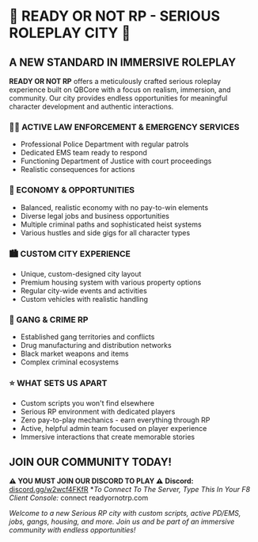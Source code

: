 # 🌆 READY OR NOT RP - SERIOUS ROLEPLAY CITY 🌆

## A NEW STANDARD IN IMMERSIVE ROLEPLAY

**READY OR NOT RP** offers a meticulously crafted serious roleplay experience built on QBCore with a focus on realism, immersion, and community. Our city provides endless opportunities for meaningful character development and authentic interactions.

### 👮‍♂️ ACTIVE LAW ENFORCEMENT & EMERGENCY SERVICES
* Professional Police Department with regular patrols
* Dedicated EMS team ready to respond
* Functioning Department of Justice with court proceedings
* Realistic consequences for actions

### 💼 ECONOMY & OPPORTUNITIES
* Balanced, realistic economy with no pay-to-win elements
* Diverse legal jobs and business opportunities
* Multiple criminal paths and sophisticated heist systems
* Various hustles and side gigs for all character types

### 🏙️ CUSTOM CITY EXPERIENCE
* Unique, custom-designed city layout
* Premium housing system with various property options
* Regular city-wide events and activities
* Custom vehicles with realistic handling

### 🔫 GANG & CRIME RP
* Established gang territories and conflicts
* Drug manufacturing and distribution networks
* Black market weapons and items
* Complex criminal ecosystems

### ⭐ WHAT SETS US APART
* Custom scripts you won't find elsewhere
* Serious RP environment with dedicated players
* Zero pay-to-play mechanics - earn everything through RP
* Active, helpful admin team focused on player experience
* Immersive interactions that create memorable stories

## JOIN OUR COMMUNITY TODAY!
**⚠️ YOU MUST JOIN OUR DISCORD TO PLAY ⚠️**
**Discord:** [discord.gg/w2wcf4FKfR](https://discord.gg/w2wcf4FKfR)
**To Connect To The Server, Type This In Your F8 Client Console:* connect readyornotrp.com

*Welcome to a new Serious RP city with custom scripts, active PD/EMS, jobs, gangs, housing, and more. Join us and be part of an immersive community with endless opportunities!*

